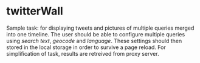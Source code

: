 # twitterWall
Sample task:
for displaying tweets and pictures of multiple queries merged into one timeline. 
The user should be able to configure multiple queries using *search text*, *geocode* and *language*. 
These settings should then stored in the local storage in order to survive a page reload. 
For simplification of task, results are retreived from proxy server.

